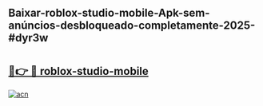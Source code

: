 ## Baixar-roblox-studio-mobile-Apk-sem-anúncios-desbloqueado-completamente-2025-#dyr3w

# <h2><a href="https://ainizakaria.my?title=roblox-studio-mobile&ref=20M">🔗👉 🔴 roblox-studio-mobile</a></h2>

[![acn](https://github.com/user-attachments/assets/0f9c940e-d8b0-45ae-aac7-cd30a18b3e1c)](https://ainizakaria.my?title=roblox-studio-mobile&ref=20M)


